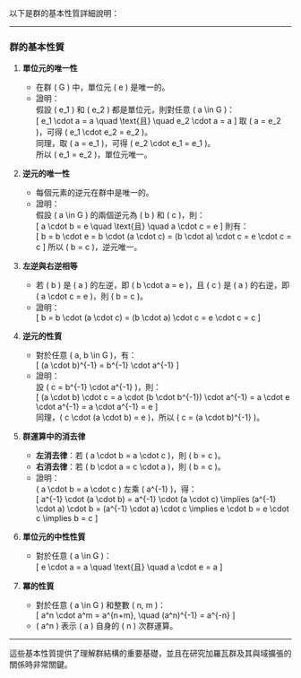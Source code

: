 以下是群的基本性質詳細說明：

---

### **群的基本性質**

1. **單位元的唯一性**  
   - 在群 \( G \) 中，單位元 \( e \) 是唯一的。  
   - 證明：  
     假設 \( e_1 \) 和 \( e_2 \) 都是單位元，則對任意 \( a \in G \)：  
     \[
     e_1 \cdot a = a \quad \text{且} \quad e_2 \cdot a = a
     \]
     取 \( a = e_2 \)，可得 \( e_1 \cdot e_2 = e_2 \)。  
     同理，取 \( a = e_1 \)，可得 \( e_2 \cdot e_1 = e_1 \)。  
     所以 \( e_1 = e_2 \)，單位元唯一。

2. **逆元的唯一性**  
   - 每個元素的逆元在群中是唯一的。  
   - 證明：  
     假設 \( a \in G \) 的兩個逆元為 \( b \) 和 \( c \)，則：  
     \[
     a \cdot b = e \quad \text{且} \quad a \cdot c = e
     \]
     則有：  
     \[
     b = b \cdot e = b \cdot (a \cdot c) = (b \cdot a) \cdot c = e \cdot c = c
     \]
     所以 \( b = c \)，逆元唯一。

3. **左逆與右逆相等**  
   - 若 \( b \) 是 \( a \) 的左逆，即 \( b \cdot a = e \)，且 \( c \) 是 \( a \) 的右逆，即 \( a \cdot c = e \)，則 \( b = c \)。  
   - 證明：  
     \[
     b = b \cdot (a \cdot c) = (b \cdot a) \cdot c = e \cdot c = c
     \]

4. **逆元的性質**  
   - 對於任意 \( a, b \in G \)，有：  
     \[
     (a \cdot b)^{-1} = b^{-1} \cdot a^{-1}
     \]  
   - 證明：  
     設 \( c = b^{-1} \cdot a^{-1} \)，則：  
     \[
     (a \cdot b) \cdot c = a \cdot (b \cdot b^{-1}) \cdot a^{-1} = a \cdot e \cdot a^{-1} = a \cdot a^{-1} = e
     \]  
     同理，\( c \cdot (a \cdot b) = e \)，所以 \( c = (a \cdot b)^{-1} \)。

5. **群運算中的消去律**  
   - **左消去律**：若 \( a \cdot b = a \cdot c \)，則 \( b = c \)。  
   - **右消去律**：若 \( b \cdot a = c \cdot a \)，則 \( b = c \)。  
   - 證明：  
     \( a \cdot b = a \cdot c \) 左乘 \( a^{-1} \)，得：  
     \[
     a^{-1} \cdot (a \cdot b) = a^{-1} \cdot (a \cdot c) \implies (a^{-1} \cdot a) \cdot b = (a^{-1} \cdot a) \cdot c \implies e \cdot b = e \cdot c \implies b = c
     \]

6. **單位元的中性性質**  
   - 對於任意 \( a \in G \)：  
     \[
     e \cdot a = a \quad \text{且} \quad a \cdot e = a
     \]

7. **冪的性質**  
   - 對於任意 \( a \in G \) 和整數 \( n, m \)：  
     \[
     a^n \cdot a^m = a^{n+m}, \quad (a^n)^{-1} = a^{-n}
     \]  
   - \( a^n \) 表示 \( a \) 自身的 \( n \) 次群運算。

---

這些基本性質提供了理解群結構的重要基礎，並且在研究加羅瓦群及其與域擴張的關係時非常關鍵。